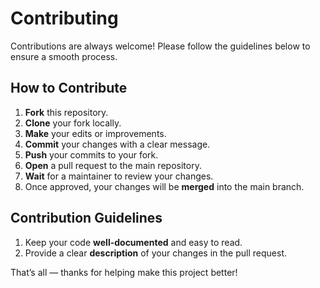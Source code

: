# Contributing

Contributions are always welcome! Please follow the guidelines below to ensure a smooth process.

## How to Contribute

1. **Fork** this repository.  
2. **Clone** your fork locally.  
3. **Make** your edits or improvements.  
4. **Commit** your changes with a clear message.  
5. **Push** your commits to your fork.  
6. **Open** a pull request to the main repository.  
7. **Wait** for a maintainer to review your changes.  
8. Once approved, your changes will be **merged** into the main branch.

## Contribution Guidelines

1. Keep your code **well-documented** and easy to read.  
2. Provide a clear **description** of your changes in the pull request.

That’s all — thanks for helping make this project better!
